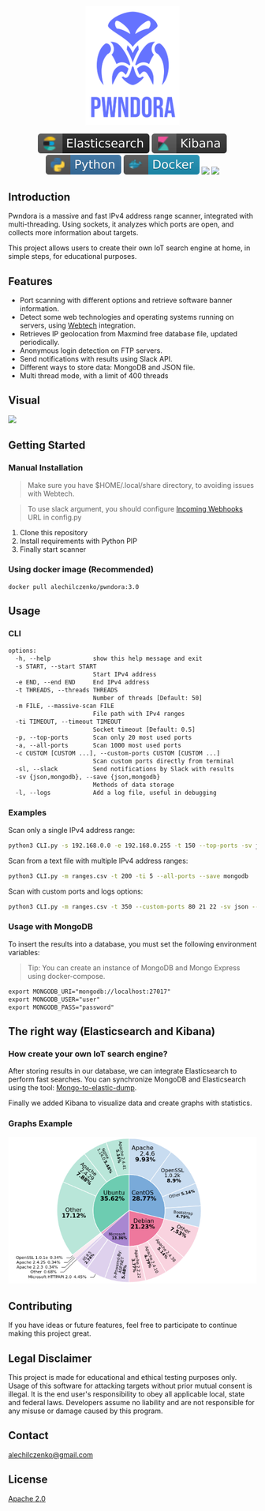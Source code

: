<p align="center">
<img src="images/final1.png" width=190px>
</p>
<p align="center">

<img src="https://github.com/aleen42/badges/blob/master/src/elasticsearch.svg">
<img src="https://github.com/aleen42/badges/blob/master/src/kibana.svg">
<img src="https://github.com/aleen42/badges/blob/master/src/python.svg">
<img src="https://github.com/aleen42/badges/blob/master/src/docker.svg">
<img src="https://img.shields.io/badge/Version-3.0-brightgreen">
<img src="https://img.shields.io/badge/Maintained%3F-yes-blue.svg">

</p>

## Introduction
Pwndora is a massive and fast IPv4 address range scanner, integrated with multi-threading. Using sockets, it analyzes which ports are open, and collects more information about targets.

This project allows users to create their own IoT search engine at home, in simple steps, for educational purposes. 

## Features

- Port scanning with different options and retrieve software banner information.
- Detect some web technologies and operating systems running on servers, using [Webtech](https://github.com/ShielderSec/webtech) integration.   
- Retrieves IP geolocation from Maxmind free database file, updated periodically. 
- Anonymous login detection on FTP servers.
- Send notifications with results using Slack API.
- Different ways to store data: MongoDB and JSON file.
- Multi thread mode, with a limit of 400 threads

## Visual
<a href="https://asciinema.org/a/470234" target="_blank"><img src="https://asciinema.org/a/470234.svg" width=700px/></a>

## Getting Started
### Manual Installation
> Make sure you have $HOME/.local/share directory, to avoiding issues with Webtech.
  
> To use slack argument, you should configure [Incoming Webhooks](https://api.slack.com/messaging/webhooks) URL in config.py
1. Clone this repository
2. Install requirements with Python PIP
3. Finally start scanner
### Using docker image (Recommended)
```
docker pull alechilczenko/pwndora:3.0
```
## Usage
### CLI
```
options:
  -h, --help            show this help message and exit
  -s START, --start START
                        Start IPv4 address
  -e END, --end END     End IPv4 address
  -t THREADS, --threads THREADS
                        Number of threads [Default: 50]
  -m FILE, --massive-scan FILE
                        File path with IPv4 ranges
  -ti TIMEOUT, --timeout TIMEOUT
                        Socket timeout [Default: 0.5]
  -p, --top-ports       Scan only 20 most used ports
  -a, --all-ports       Scan 1000 most used ports
  -c CUSTOM [CUSTOM ...], --custom-ports CUSTOM [CUSTOM ...]
                        Scan custom ports directly from terminal
  -sl, --slack          Send notifications by Slack with results
  -sv {json,mongodb}, --save {json,mongodb}
                        Methods of data storage
  -l, --logs            Add a log file, useful in debugging
```
### Examples
Scan only a single IPv4 address range:
 ```bash
python3 CLI.py -s 192.168.0.0 -e 192.168.0.255 -t 150 --top-ports -sv json
 ```
Scan from a text file with multiple IPv4 address ranges:
```bash
python3 CLI.py -m ranges.csv -t 200 -ti 5 --all-ports --save mongodb
```
Scan with custom ports and logs options:
```bash
python3 CLI.py -m ranges.csv -t 350 --custom-ports 80 21 22 -sv json --logs
```
### Usage with MongoDB
To insert the results into a database, you must set the following environment variables:
> Tip: You can create an instance of MongoDB and Mongo Express using docker-compose. 
```
export MONGODB_URI="mongodb://localhost:27017"
export MONGODB_USER="user"
export MONGODB_PASS="password"
```
## The right way (Elasticsearch and Kibana)
### How create your own IoT search engine?
After storing results in our database, we can integrate Elasticsearch to perform fast searches. You can synchronize MongoDB and Elasticsearch using the tool: [Mongo-to-elastic-dump](https://github.com/sameer17cs/mongo-to-elastic-dump.git).

Finally we added Kibana to visualize data and create graphs with statistics.

### Graphs Example
<img src="images/kibana1.png">

## Contributing
If you have ideas or future features, feel free to participate to continue making this project great. 

## Legal Disclaimer
This project is made for educational and ethical testing purposes only. Usage of this software for attacking targets without prior mutual consent is illegal. It is the end user's responsibility to obey all applicable local, state and federal laws. Developers assume no liability and are not responsible for any misuse or damage caused by this program. 

## Contact
alechilczenko@gmail.com

## License
[Apache 2.0](http://www.apache.org/licenses/LICENSE-2.0.html)
